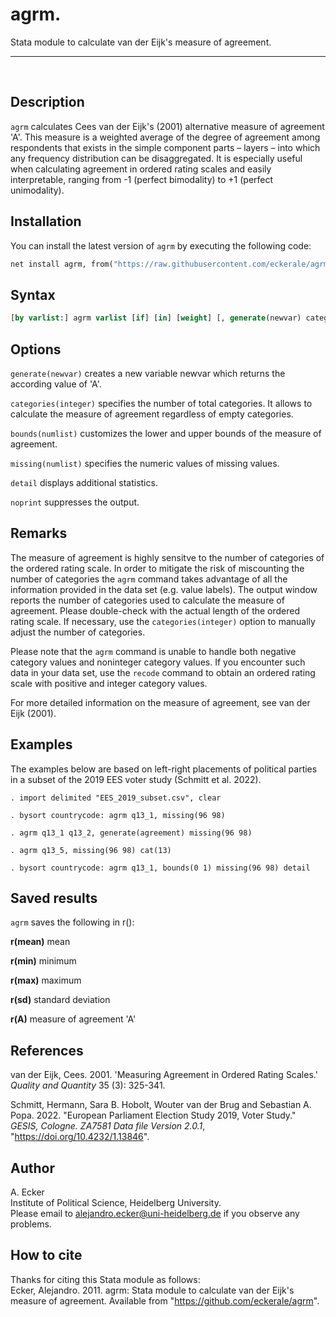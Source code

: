 # agrm. 
Stata module to calculate van der Eijk's measure of agreement.
***
<br>

## Description
`agrm` calculates Cees van der Eijk's (2001) alternative measure of agreement 'A'.  This measure is a weighted average of the degree of agreement among respondents that exists in the simple component parts – layers – into which any frequency distribution can be disaggregated.  It is especially useful when calculating agreement in ordered rating scales and easily interpretable, ranging from -1 (perfect bimodality) to +1 (perfect unimodality).

## Installation
You can install the latest version of `agrm` by executing the following code:
```Stata
net install agrm, from("https://raw.githubusercontent.com/eckerale/agrm/master")
```

## Syntax
```Stata
[by varlist:] agrm varlist [if] [in] [weight] [, generate(newvar) categories(integer) bounds(numlist) missing(numlist) detail noprint]
```

## Options
`generate(newvar)` creates a new variable newvar which returns the according value of 'A'.<br>

`categories(integer)` specifies the number of total categories. It allows to calculate the measure of agreement regardless of empty categories.<br>

`bounds(numlist)` customizes the lower and upper bounds of the measure of agreement.<br>

`missing(numlist)` specifies the numeric values of missing values.<br>

`detail` displays additional statistics.<br>

`noprint` suppresses the output.

## Remarks
The measure of agreement is highly sensitve to the number of categories of the ordered rating scale. In order to mitigate the risk of miscounting the number of categories the `agrm` command takes advantage of all the information provided in the data set (e.g. value labels). The output window reports the number of categories used to calculate the measure of agreement.  Please double-check with the actual length of the ordered rating scale.  If necessary, use the `categories(integer)` option to manually adjust the number of categories.

Please note that the `agrm` command is unable to handle both negative category values and noninteger category values. If you encounter such data in your data set, use the `recode` command to obtain an ordered rating scale with positive and integer category values.

For more detailed information on the measure of agreement, see van der Eijk (2001).

## Examples
The examples below are based on left-right placements of political parties in a subset of the 2019 EES voter study (Schmitt et al. 2022).

    . import delimited "EES_2019_subset.csv", clear

    . bysort countrycode: agrm q13_1, missing(96 98)

    . agrm q13_1 q13_2, generate(agreement) missing(96 98)

    . agrm q13_5, missing(96 98) cat(13)

    . bysort countrycode: agrm q13_1, bounds(0 1) missing(96 98) detail 

## Saved results
`agrm` saves the following in r():

**r(mean)**   mean

**r(min)**    minimum

**r(max)**    maximum

**r(sd)**     standard deviation

**r(A)**      measure of agreement 'A'

## References
van der Eijk, Cees. 2001. 'Measuring Agreement in Ordered Rating Scales.' *Quality and Quantity* 35 (3): 325-341.

Schmitt, Hermann, Sara B. Hobolt, Wouter van der Brug and Sebastian A. Popa. 2022. "European Parliament Election Study 2019, Voter Study." *GESIS, Cologne. ZA7581 Data file Version 2.0.1*, "https://doi.org/10.4232/1.13846".

## Author
A. Ecker<br>
Institute of Political Science, Heidelberg University.<br>
Please email to alejandro.ecker@uni-heidelberg.de if you observe any problems.

## How to cite
Thanks for citing this Stata module as follows:<br>
Ecker, Alejandro. 2011. agrm: Stata module to calculate van der Eijk's measure of agreement. Available from "https://github.com/eckerale/agrm".
